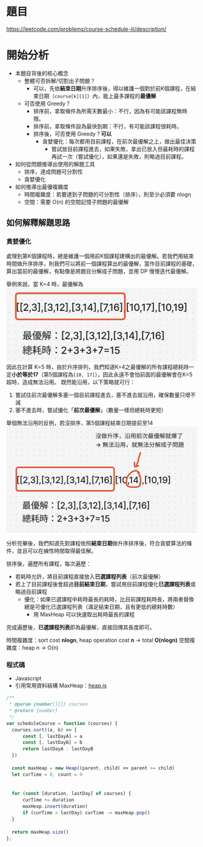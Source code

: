 # 題目
https://leetcode.com/problems/course-schedule-iii/description/

# 開始分析
- 本題目背後的核心概念
  - 整體可否拆解/切割出子問題？
    - 可以，先依**結束日期**升序排序後，得以維護一個對於前K個課程，在結束日期（`course[k][1]`）內，能上最多課程的**最優解**
  - 可否使用 Greedy？
    - 排序前，拿取條件為所需天數最小：不行，因為有可能該課程無時限。
    - 排序前，拿取條件設為最快到期：不行，有可能該課程很耗時。
    - 排序後，可否使用 Greedy？**可以**
      - 貪婪優化：每次都用目前課程，在前次最優解之上，做出最佳決策 
        - 嘗試放目前課程進去，如果失敗，拿出已放入但最耗時的課程再試一次（嘗試優化），如果還是失敗，則略過目前課程。
- 如何從問題推導出使用的解題工具
  - 排序，達成問題可分割性
  - 貪婪優化
- 如何推導出最優複雜度
  - 時間複雜度：若要達到子問題的可分割性（排序），則至少必須要 nlogn
  - 空間：需要 O(n) 的空間記憶子問題的最優解

## 如何解釋解題思路
### 貪婪優化

處理到第K個課程時，總是維護一個用前K個課程建構出的最優解。若我們用結束時間做升序排序，則我們可以將前一個課程算出的最優解，當作目前課程的基礎，算出當前的最優解，有點像是將題目分解成子問題，並用 DP 慢慢迭代最優解。

舉例來說，當 K=4 時，最優解為
![](./630-1.png)
因此在計算 K=5 時，由於升序排列，我們知道K=4之最優解的所有課程總耗時一定**小於等於17**（第5個課程為`[10, 17]`），因此永遠不會怕前面的最優解會在K=5超時，造成無法沿用。
既然能沿用，以下策略就可行：
1. 嘗試往前次最優解多塞一個目前課程進去，塞不進去就沿用，確保數量只增不減
2. 塞不進去時，嘗試優化「**前次最優解**」（數量一樣但總耗時更短）

舉個無法沿用的反例，若沒排序，第5個課程結束日期提前至14
![](./630-2.png)


分析完畢後，我們知道先對課程依照**結束日期**做升序排序後，符合貪婪算法的條件，並且可以在線性時間取得最佳解。

排序後，遍歷所有課程，每次遍歷：
- 若耗時允許，將目前課程直接放入**已選課程列表**（前次最優解）
- 若上了目前課程後會超過**目前結束日期**，嘗試用目前課程優化**已選課程列表**或略過目前課程
  - 優化：如果已選課程中耗時最長的耗時，比目前課程耗時長，將兩者替換總是可優化已選課程列表（滿足結束日期，且有更低的總耗時數）
    - 用 MaxHeap 可以快速取出耗時最長的課程

完成遍歷後，**已選課程列表**即為最優解，直接回傳其長度即可。


時間複雜度：sort cost **nlogn**, heap operation cost **n** -> total **O(nlogn)**
空間複雜度：heap n -> O(n)

### 程式碼
- Javascript
- 引用常用資料結構 MaxHeap：[heap.js](/key-algorithms/heap.js)
```js
/**
 * @param {number[][]} courses
 * @return {number}
 */
var scheduleCourse = function (courses) {
  courses.sort((a, b) => {
      const [, lastDayA] = a
      const [, lastDayB] = b
      return lastDayA - lastDayB
  })

  const maxHeap = new Heap((parent, child) => parent >= child)
  let curTime = 0, count = 0
  

  for (const [duration, lastDay] of courses) {
      curTime += duration
      maxHeap.insert(duration)
      if (curTime > lastDay) curTime -= maxHeap.pop()
  }

  return maxHeap.size()
};
```
